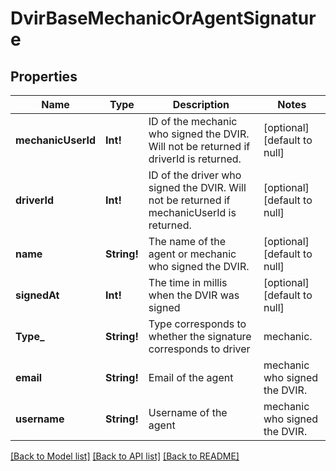 # DvirBaseMechanicOrAgentSignature

## Properties
Name | Type | Description | Notes
------------ | ------------- | ------------- | -------------
**mechanicUserId** | **Int!** | ID of the mechanic who signed the DVIR. Will not be returned if driverId is returned. | [optional] [default to null]
**driverId** | **Int!** | ID of the driver who signed the DVIR. Will not be returned if mechanicUserId is returned. | [optional] [default to null]
**name** | **String!** | The name of the agent or mechanic who signed the DVIR. | [optional] [default to null]
**signedAt** | **Int!** | The time in millis when the DVIR was signed | [optional] [default to null]
**Type_** | **String!** | Type corresponds to whether the signature corresponds to driver|mechanic. | [optional] [default to null]
**email** | **String!** | Email of the  agent|mechanic who signed the DVIR. | [optional] [default to null]
**username** | **String!** | Username of the  agent|mechanic who signed the DVIR. | [optional] [default to null]

[[Back to Model list]](../README.md#documentation-for-models) [[Back to API list]](../README.md#documentation-for-api-endpoints) [[Back to README]](../README.md)


